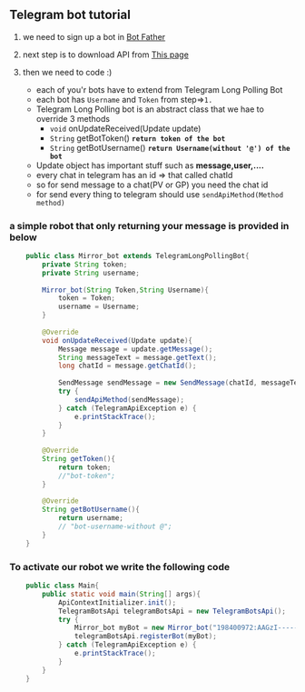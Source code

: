 ## Telegram bot tutorial
1. we need to sign up a bot in [Bot Father](https://t.me/botfather)
2. next step is to download API from [This page](https://github.com/rubenlagus/TelegramBots)
3. then we need to code :)

    +   each of you'r bots have to extend from Telegram Long Polling Bot
    +   each bot has `Username` and `Token` from step=>`1.`
    +   Telegram Long Polling bot is an abstract class that we hae to override 3 methods
        -   `void` onUpdateReceived(Update update)
        -   `String` getBotToken() **`return token of the bot`**
        -   `String` getBotUsername() **`return Username(without '@') of the bot`**
    +   Update object has important stuff such as **message,user,....**
    +   every chat in telegram has an id => that called chatId
    +   so for send message to a chat(PV or GP) you need the chat id
    +   for send every thing to telegram should use `sendApiMethod(Method method)`
    
### a simple robot that only returning your message is provided in below
```java
    public class Mirror_bot extends TelegramLongPollingBot{
        private String token;
        private String username;
        
        Mirror_bot(String Token,String Username){
            token = Token;
            username = Username;
        }
        
        @Override
        void onUpdateReceived(Update update){
            Message message = update.getMessage();
            String messageText = message.getText();
            long chatId = message.getChatId();
            
            SendMessage sendMessage = new SendMessage(chatId, messageText);
            try {
                sendApiMethod(sendMessage);
            } catch (TelegramApiException e) {
                e.printStackTrace();
            }
        }
        
        @Override
        String getToken(){
            return token;
            //"bot-token";
        }
        
        @Override
        String getBotUsername(){
            return username;
            // "bot-username-without @";
        }
    }
```

### To activate our robot we write the following code
```java
    public class Main{
        public static void main(String[] args){
            ApiContextInitializer.init();
            TelegramBotsApi telegramBotsApi = new TelegramBotsApi();
            try {
                Mirror_bot myBot = new Mirror_bot("198400972:AAGzI------------","-------");
                telegramBotsApi.registerBot(myBot);
            } catch (TelegramApiException e) {
                e.printStackTrace();
            }
        }
    }
```
